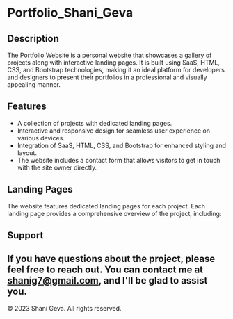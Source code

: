 # Portfolio_Shani_Geva
## Description
The Portfolio Website is a personal website that showcases a gallery of projects along with interactive landing pages. It is built using SaaS, HTML, CSS, and Bootstrap technologies, making it an ideal platform for developers and designers to present their portfolios in a professional and visually appealing manner.

## Features
- A collection of projects with dedicated landing pages.
- Interactive and responsive design for seamless user experience on various devices.
- Integration of SaaS, HTML, CSS, and Bootstrap for enhanced styling and layout.
- The website includes a contact form that allows visitors to get in touch with the site owner directly.

## Landing Pages
The website features dedicated landing pages for each project. Each landing page provides a comprehensive overview of the project, including:

## Support
If you have questions about the project, please feel free to reach out. You can contact me at shanig7@gmail.com, and I'll be glad to assist you.
---
© 2023 Shani Geva. All rights reserved.
